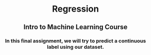 <h1 align="center"> Regression</h1>
<h2 align="center"> Intro to Machine Learning Course </h2>

<h3 align="center"> In this final assignment, we will try to predict a continuous label using our dataset. </h3>
